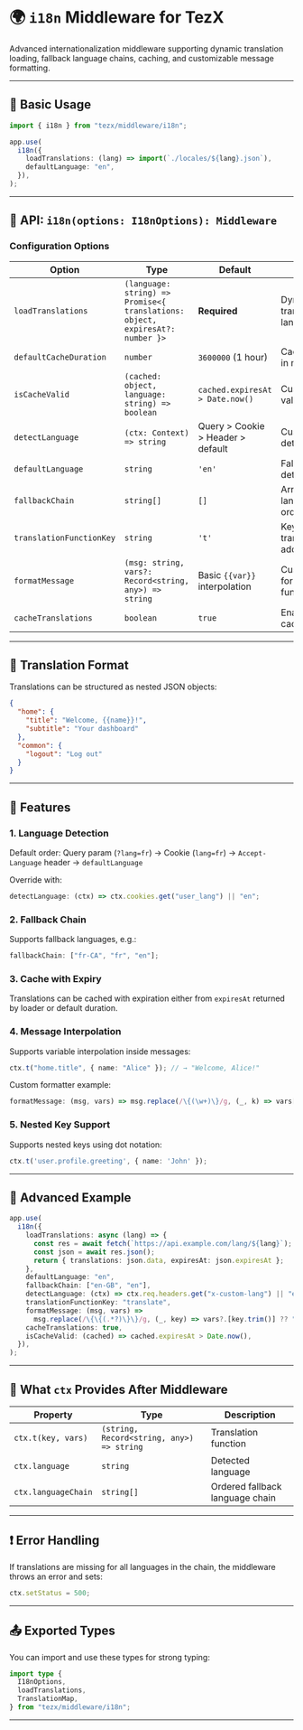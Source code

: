 # 🌍 `i18n` Middleware for TezX

Advanced internationalization middleware supporting dynamic translation loading, fallback language chains, caching, and customizable message formatting.

---

## 📄 Basic Usage

```ts
import { i18n } from "tezx/middleware/i18n";

app.use(
  i18n({
    loadTranslations: (lang) => import(`./locales/${lang}.json`),
    defaultLanguage: "en",
  }),
);
```

---

## 🔧 API: `i18n(options: I18nOptions): Middleware`

### Configuration Options

| Option                   | Type                                                                          | Default                           | Description                                          |
| ------------------------ | ----------------------------------------------------------------------------- | --------------------------------- | ---------------------------------------------------- |
| `loadTranslations`       | `(language: string) => Promise<{ translations: object, expiresAt?: number }>` | **Required**                      | Dynamically loads translations for a given language  |
| `defaultCacheDuration`   | `number`                                                                      | `3600000` (1 hour)                | Cache expiration time in milliseconds                |
| `isCacheValid`           | `(cached: object, language: string) => boolean`                               | `cached.expiresAt > Date.now()`   | Custom cache validation logic                        |
| `detectLanguage`         | `(ctx: Context) => string`                                                    | Query > Cookie > Header > default | Custom language detection logic                      |
| `defaultLanguage`        | `string`                                                                      | `'en'`                            | Fallback language if detection fails                 |
| `fallbackChain`          | `string[]`                                                                    | `[]`                              | Array of fallback languages in priority order        |
| `translationFunctionKey` | `string`                                                                      | `'t'`                             | Key on `ctx` where the translation function is added |
| `formatMessage`          | `(msg: string, vars?: Record<string, any>) => string`                         | Basic `{{var}}` interpolation     | Custom message formatting/interpolation function     |
| `cacheTranslations`      | `boolean`                                                                     | `true`                            | Enable or disable caching of translations            |

---

## 💬 Translation Format

Translations can be structured as nested JSON objects:

```json
{
  "home": {
    "title": "Welcome, {{name}}!",
    "subtitle": "Your dashboard"
  },
  "common": {
    "logout": "Log out"
  }
}
```

---

## 🧠 Features

### 1. Language Detection

Default order: Query param (`?lang=fr`) → Cookie (`lang=fr`) → `Accept-Language` header → `defaultLanguage`

Override with:

```ts
detectLanguage: (ctx) => ctx.cookies.get("user_lang") || "en";
```

### 2. Fallback Chain

Supports fallback languages, e.g.:

```ts
fallbackChain: ["fr-CA", "fr", "en"];
```

### 3. Cache with Expiry

Translations can be cached with expiration either from `expiresAt` returned by loader or default duration.

### 4. Message Interpolation

Supports variable interpolation inside messages:

```ts
ctx.t("home.title", { name: "Alice" }); // → "Welcome, Alice!"
```

Custom formatter example:

```ts
formatMessage: (msg, vars) => msg.replace(/\{(\w+)\}/g, (_, k) => vars[k] ?? "");
```

### 5. Nested Key Support

Supports nested keys using dot notation:

```ts
ctx.t('user.profile.greeting', { name: 'John' });
```

---

## 🧪 Advanced Example

```ts
app.use(
  i18n({
    loadTranslations: async (lang) => {
      const res = await fetch(`https://api.example.com/lang/${lang}`);
      const json = await res.json();
      return { translations: json.data, expiresAt: json.expiresAt };
    },
    defaultLanguage: "en",
    fallbackChain: ["en-GB", "en"],
    detectLanguage: (ctx) => ctx.req.headers.get("x-custom-lang") || "en",
    translationFunctionKey: "translate",
    formatMessage: (msg, vars) =>
      msg.replace(/\{\{(.*?)\}\}/g, (_, key) => vars?.[key.trim()] ?? ""),
    cacheTranslations: true,
    isCacheValid: (cached) => cached.expiresAt > Date.now(),
  }),
);
```

---

## 📌 What `ctx` Provides After Middleware

| Property            | Type                                      | Description                     |
| ------------------- | ----------------------------------------- | ------------------------------- |
| `ctx.t(key, vars)`  | `(string, Record<string, any>) => string` | Translation function            |
| `ctx.language`      | `string`                                  | Detected language               |
| `ctx.languageChain` | `string[]`                                | Ordered fallback language chain |

---

## ❗ Error Handling

If translations are missing for all languages in the chain, the middleware throws an error and sets:

```ts
ctx.setStatus = 500;
```

---

## 📤 Exported Types

You can import and use these types for strong typing:

```ts
import type {
  I18nOptions,
  loadTranslations,
  TranslationMap,
} from "tezx/middleware/i18n";
```

---

